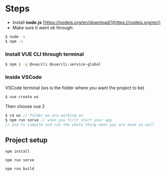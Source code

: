 # Steps
- Install **node.js** [https://nodejs.org/en/download/](https://nodejs.org/en/)
- Make sure it went ok through:
```bash
$ node -v
$ npm -v
```
### Install VUE CLI through terminal
```bash
$ npm i -g @vue/cli @vue/cli-service-global
```
### Inside VSCode
VSCode terminal (ws is the folder where you want the project to be)
```c
$ vue create ws 
```
Then choose vue 2

```c
$ cd ws // folder we are working on
$ npm run serve // when you first start your app
// and to compile and run the whole thing when you are done as well
```

## Project setup
```
npm install

npm run serve

npm run build
```
